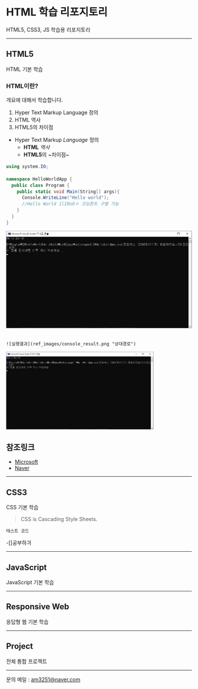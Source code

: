 # HTML 학습 리포지토리
HTML5, CSS3, JS 학습용 리포지토리

---------------------------------------

## HTML5
HTML 기본 학습

### HTML이란?
개요에 대해서 학습합니다.
1. Hyper Text Markup Language 정의
2. HTML 역사
3. HTML5의 차이점

* Hyper Text Markup *Language* 정의
  - __HTML__ _역사_
  + **HTML5**의 ~차이점~

```cs
using system.IO;

namespace HelloWorldApp {
  public class Program {
    public static void Main(String[] args){
      Console.WriteLine("Hello world");
      //Hello World 1lI0oOㅇ 코딩폰트 구별 가능
    }
  }
}
```

![실행결과](https://github.com/choiyeonseong/StudyHtml/blob/main/ref_images/console_result.png "절대경로")
```

![실행결과](ref_images/console_result.png "상대경로")
```

<img src="ref_images/console_result.png" width="400" title="절대경로" alt="실행결과" />

참조링크
--------
- [Microsoft](https://www.microsoft.com "마이크로소프트")
- [Naver](https://www.naver.com "네이버")
---------------------------------------

## CSS3
CSS 기본 학습

> CSS is Cascading Style Sheets.

`테스트 코드`

-[]공부하긔

---------------------------------------

## JavaScript 
JavaScript 기본 학습

---------------------------------------

## Responsive Web
응답형 웹 기본 학습

---------------------------------------

## Project
전체 통합 프로젝트

-------
문의 메일 : <am3251@naver.com>
